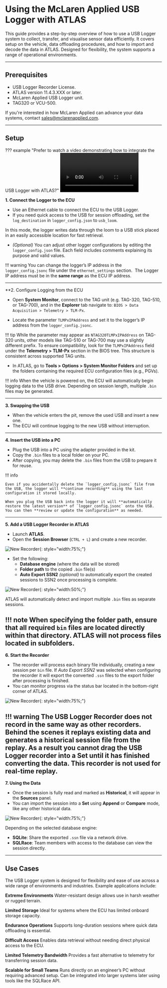 # Using the McLaren Applied USB Logger with ATLAS

This guide provides a step-by-step overview of how to use a USB Logger system to collect, transfer, and visualise sensor data efficiently. It covers setup on the vehicle, data offloading procedures, and how to import and decode the data in ATLAS. Designed for flexibility, the system supports a range of operational environments.

---

## Prerequisites

- USB Logger Recorder License.
- ATLAS version 11.4.3.XXX or later.
- McLaren Applied USB Logger unit.
- TAG320 or VCU-500. 

If you're interested in how McLaren Applied can advance your data systems, contact [sales@mclarenapplied.com](mailto:sales@mclarenapplied.com).

---

## Setup

??? example "Prefer to watch a video demonstrating how to integrate the USB Logger with ATLAS?"
    <video controls style="width:50%">
      <source src="../assets/usb-logger/usb_logger.mp4" type="video/mp4" >
    </video>

**1. Connect the Logger to the ECU**

- Use an Ethernet cable to connect the ECU to the USB Logger.
- If you need quick access to the USB for session offloading, set the `log_destination` in `logger_config.json` to `usb_loom`. 

In this mode, the logger writes data through the loom to a USB stick placed in an easily accessible location for fast retrieval.

- *(Optional)* You can adjust other logger configurations by editing the `logger_config.json` file. Each field includes comments explaining its purpose and valid values.

!!! warning
    You can change the logger’s IP address in the `logger_config.jsonc` file under the `ethernet_settings` section.  
    The Logger IP address must be in the **same range** as the ECU IP address.

---

**2. Configure Logging from the ECU

- Open **System Monitor**, connect to the TAG unit (e.g. TAG-320, TAG-510, or TAG-700), and in the **Explorer** tab navigate to: `BIOS > Data Acquisition > Telemetry > TLM-Px`.

- Locate the parameter `TLMPxIPAddress` and set it to the logger’s IP address from the `logger_config.jsonc`.

!!! tip 
    While the parameter may appear as `NTAG320TLMPxIPAddress` on TAG-320 units, other models like TAG-510 or TAG-700 may use a slightly different prefix. To ensure compatibility, look for the `TLMPxIPAddress` field under the **Telemetry > TLM-Px** section in the BIOS tree. This structure is consistent across supported TAG units.



- In ATLAS, go to **Tools > Options > System Monitor Folders** and set up the folders containing the required ECU configuration files (e.g., PGVs).

!!! info
    When the vehicle is powered on, the ECU will automatically begin logging data to the USB drive. Depending on session length, multiple `.bin` files may be generated.

---

**3. Swapping the USB**

- When the vehicle enters the pit, remove the used USB and insert a new one.
- The ECU will continue logging to the new USB without interruption.

---

**4. Insert the USB into a PC**

- Plug the USB into a PC using the adapter provided in the kit.
- Copy the `.bin` files to a local folder on your PC.
- After copying, you may delete the `.bin` files from the USB to prepare it for reuse.

!!! info

    Even if you accidentally delete the `logger_config.jsonc` file from the USB, the logger will **continue recording** using the last configuration it stored locally.

    When you plug the USB back into the logger it will **automatically restore the latest version** of `logger_config.jsonc` onto the USB. You can then **review or update the configuration** as needed.

---

**5. Add a USB Logger Recorder in ATLAS**

- Launch **ATLAS**.
- Open the **Session Browser** (`CTRL + L`) and create a new recorder.

![New Recorder](assets/usb-logger/usb_logger_1.png){: style="width:75%;"}

- Set the following:
    - **Database engine** (where the data will be stored)
    - **Folder path** to the copied `.bin` file(s)
    - **Auto Export SSN2** *(optional)* to automatically export the created sessions to SSN2 once processing is complete. 

![New Recorder](assets/usb-logger/usb_logger_2.png){: style="width:50%;"}

ATLAS will automatically detect and import multiple `.bin` files as separate sessions. 

!!! note
    When specifying the folder path, ensure that all required `bin` files are located directly within that directory. ATLAS will not process files located in subfolders.
---

**6. Start the Recorder**

- The recorder will process each binary file individually, creating a new session per `bin` file. If *Auto Export SSN2* was selected when configuring the recorder it will export the converted `.ssn` files to the export folder after processing is finished.
- You can monitor progress via the status bar located in the bottom-right corner of ATLAS.

![New Recorder](assets/usb-logger/usb_logger_3.png){: style="width:75%;"}


!!! warning
    The USB Logger Recorder does not record in the same way as other recorders. Behind the scenes it replays existing data and generates a historical session file from the replay.
    As a result you cannot drag the USB Logger recorder into a Set until it has finished converting the data. This recorder is **not** used for real-time replay.
---

**7. Using the Data**

- Once the session is fully read and marked as **Historical**, it will appear in the **Sources** panel.
- You can import the session into a **Set** using **Append** or **Compare** mode, like any other historical data.

![New Recorder](assets/usb-logger/usb_logger_4.png){: style="width:75%;"}

Depending on the selected database engine:

- **SQLite**: Share the exported `.ssn` file via a network drive.
- **SQLRace**: Team members with access to the database can view the session directly.

---

## Use Cases

The USB Logger system is designed for flexibility and ease of use across a wide range of environments and industries. Example applications include:

**Extreme Environments**
Water-resistant design allows use in harsh weather or rugged terrain.

**Limited Storage**
Ideal for systems where the ECU has limited onboard storage capacity.

**Endurance Operations**
Supports long-duration sessions where quick data offloading is essential.

**Difficult Access**
Enables data retrieval without needing direct physical access to the ECU.

**Limited Telemetry Bandwidth**
Provides a fast alternative to telemetry for transferring session data.

**Scalable for Small Teams**
Runs directly on an engineer’s PC without requiring advanced setup. Can be integrated into larger systems later using tools like the SQLRace API.
